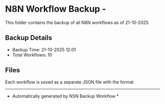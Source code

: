 # N8N Workflow Backup - 
This folder contains the backup of all N8N workflows as of 21-10-2025

## Backup Details
- Backup Time: 21-10-2025 12:01
- Total Workflows: 10

## Files
Each workflow is saved as a separate JSON file with the format

-----------
* Automatically generated by NSN Backup Workflow *